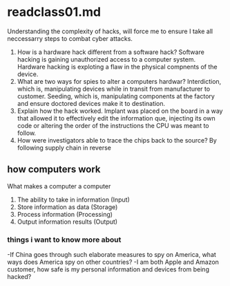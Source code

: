 # readclass01.md

Understanding the complexity of hacks, will force me to ensure I take all neccessarry steps to combat cyber attacks.

1. How is a hardware hack different from a software hack?
   Software hacking is gaining unauthorized access to a computer system. Hardware hacking is exploting a flaw in the physical compnents of the device.
2. What are two ways for spies to alter a computers hardwar?
   Interdiction, which is, manipulating devices while in transit from manufacturer to customer. Seeding, which is, manipulating components at the factory and ensure doctored devices make it to 
   destination.
3. Explain how the hack worked.
   Implant was placed on the board in a way that allowed it to effectively edit the information que, injecting its own code or altering the order of the instructions the CPU was meant to follow.
4. How were investigators able to trace the chips back to the source?
   By following supply chain in reverse

## how computers work
What makes a computer a computer
1. The ability to take in information (Input)
2. Store information as data (Storage)
3. Process information (Processing)
4. Output information results (Output)

### things i want to know more about
-If China goes through such elaborate measures to spy on America, what ways does America spy on other countries?
-I am both Apple and Amazon customer, how safe is my personal information and devices from being hacked?
